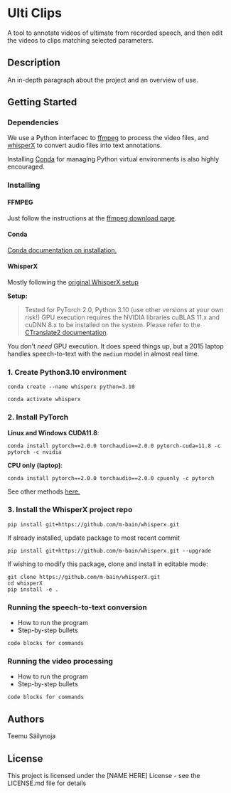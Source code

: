 # Ulti Clips

A tool to annotate videos of ultimate from recorded speech, and then
edit the videos to clips matching selected parameters.

## Description

An in-depth paragraph about the project and an overview of use.

## Getting Started

### Dependencies

We use a Python interfacec to [ffmpeg](https://ffmpeg.org/download.html) to process the video files, and [whisperX](https://github.com/m-bain/whisperX) to convert audio files into text annotations.

Installing [Conda](https://docs.conda.io/en/latest/) for managing Python virtual environments is also highly encouraged.

### Installing

#### FFMPEG

Just follow the instructions at the [ffmpeg download page](https://ffmpeg.org/download.html).

#### Conda

[Conda documentation on installation.](https://conda.io/projects/conda/en/latest/user-guide/install/index.html)

#### WhisperX

Mostly following the [original WhisperX setup](https://github.com/m-bain/whisperX?tab=readme-ov-file#setup-%EF%B8%8F)

**Setup:**
> Tested for PyTorch 2.0, Python 3.10 (use other versions at your own risk!)
> GPU execution requires the NVIDIA libraries cuBLAS 11.x and cuDNN 8.x to be installed on the system. Please refer to the [CTranslate2 documentation](https://opennmt.net/CTranslate2/installation.html).

You don't *need* GPU execution. It does speed things up, but a 2015 laptop handles speech-to-text with the `medium` model in almost real time.

### 1. Create Python3.10 environment

```shell
conda create --name whisperx python=3.10
```

```shell
conda activate whisperx
```

### 2. Install PyTorch

**Linux and Windows CUDA11.8**:

```shell
conda install pytorch==2.0.0 torchaudio==2.0.0 pytorch-cuda=11.8 -c pytorch -c nvidia
```

**CPU only (laptop)**:

```shell
conda install pytorch==2.0.0 torchaudio==2.0.0 cpuonly -c pytorch
```

See other methods [here.](https://pytorch.org/get-started/previous-versions/#v200)

### 3. Install the WhisperX project repo

```shell
pip install git+https://github.com/m-bain/whisperx.git
```

If already installed, update package to most recent commit

```shell
pip install git+https://github.com/m-bain/whisperx.git --upgrade
```

If wishing to modify this package, clone and install in editable mode:

```shell
git clone https://github.com/m-bain/whisperX.git
cd whisperX
pip install -e .
```

### Running the speech-to-text conversion

* How to run the program
* Step-by-step bullets

```
code blocks for commands
```

### Running the video processing

* How to run the program
* Step-by-step bullets

```
code blocks for commands
```
<!---
## Help

Any advise for common problems or issues.
```
command to run if program contains helper info
```
-->

## Authors

Teemu Säilynoja

## License

This project is licensed under the [NAME HERE] License - see the LICENSE.md file for details
<!---
## Acknowledgments

Inspiration, code snippets, etc.
* [awesome-readme](https://github.com/matiassingers/awesome-readme)
* [PurpleBooth](https://gist.github.com/PurpleBooth/109311bb0361f32d87a2)
* [dbader](https://github.com/dbader/readme-template)
* [zenorocha](https://gist.github.com/zenorocha/4526327)
* [fvcproductions](https://gist.github.com/fvcproductions/1bfc2d4aecb01a834b46)
--->
